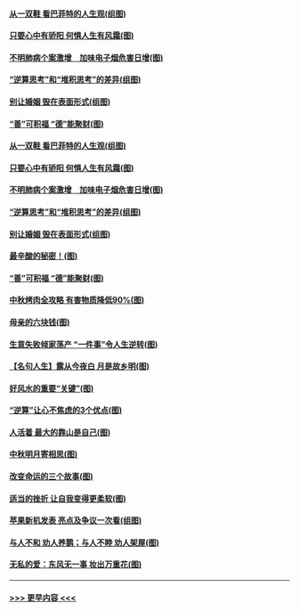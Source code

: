 #### [从一双鞋 看巴菲特的人生观(组图)](../pages/p8/907311.md?t=09142044) 
#### [只要心中有骄阳 何惧人生有风霜(图)](../pages/p8/907320.md?t=09142044) 
#### [不明肺病个案激增　加味电子烟危害日增(图)](../pages/p8/907307.md?t=09142044) 
#### [“逆算思考”和“堆积思考”的差异(组图)](../pages/p8/907229.md?t=09142044) 
#### [别让婚姻 毁在表面形式(组图)](../pages/p8/907118.md?t=09142044) 
#### [“善”可积福 “德”能聚财(图)](../pages/p8/906906.md?t=09142044) 
#### [从一双鞋 看巴菲特的人生观(组图)](../pages/p8/907311.md?t=09142044) 
#### [只要心中有骄阳 何惧人生有风霜(图)](../pages/p8/907320.md?t=09142044) 
#### [不明肺病个案激增　加味电子烟危害日增(图)](../pages/p8/907307.md?t=09142044) 
#### [“逆算思考”和“堆积思考”的差异(组图)](../pages/p8/907229.md?t=09142044) 
#### [别让婚姻 毁在表面形式(组图)](../pages/p8/907118.md?t=09142044) 
#### [最辛酸的秘密！(图)](../pages/p8/906327.md?t=09142044) 
#### [“善”可积福 “德”能聚财(图)](../pages/p8/906906.md?t=09142044) 
#### [中秋烤肉全攻略 有害物质降低90%(图)](../pages/p8/907227.md?t=09142044) 
#### [母亲的六块钱(图)](../pages/p8/907107.md?t=09142044) 
#### [生意失败倾家荡产 “一件事”令人生逆转(图)](../pages/p8/907101.md?t=09142044) 
#### [【名句人生】露从今夜白 月是故乡明(图)](../pages/p8/906558.md?t=09142044) 
#### [好风水的重要“关键”(图)](../pages/p8/907087.md?t=09142044) 
#### [“逆算”让心不焦虑的3个优点(图)](../pages/p8/907070.md?t=09142044) 
#### [人活着 最大的靠山是自己(图)](../pages/p8/906329.md?t=09142044) 
#### [中秋明月寄相思(图)](../pages/p8/906932.md?t=09142044) 
#### [改变命运的三个故事(图)](../pages/p8/906257.md?t=09142044) 
#### [适当的挫折 让自我变得更柔软(图)](../pages/p8/906984.md?t=09142044) 
#### [苹果新机发表 亮点及争议一次看(组图)](../pages/p8/906967.md?t=09142044) 
#### [与人不和 劝人养鹅；与人不睦 劝人架屋(图)](../pages/p8/906905.md?t=09142044) 
#### [无私的爱：东风无一事 妆出万重花(图)](../pages/p8/906862.md?t=09142044) 

----
#### [ >>> 更早内容 <<< ](../indexes/p8-earlier.md)

